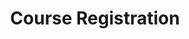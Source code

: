 ---
title: Course Registration
form:
    name: course-registration
    fields:
        - name: name
          label: Name
          placeholder: Enter your name
          autofocus: on
          autocomplete: on
          type: text
          validate:
            required: true

        - name: email
          label: Email
          placeholder: Enter your email address
          type: email
          validate:
            required: true
        
        - name: course
          type: hidden
          default: "invalid_submission"

    buttons:
        - type: submit
          value: Submit
        - type: reset
          value: Reset

    process:
        - email:
            from: "{{ config.plugins.email.from }}"
            to:
              - "{{ form.value.email }}"
            subject: "EduRef Course Confirmation"
            body: "{% include 'forms/confirm-participant.html.twig' %}"
        - email:
            from: "{{ config.plugins.email.from }}"
            to:
              - "{{ config.plugins.email.to }}"
            subject: "[Course Registration] {{ form.value.name|e }}"
            body: "{% include 'forms/confirm-self.html.twig' %}"
        - save:
            filename: "{{ form.value.course }}.csv"
            body: "{% include 'forms/data.csv.twig' %}"
            operation: add
        - message: Registration successful!
        # - display: blog

---